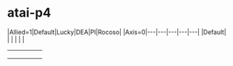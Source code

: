 # atai-p4

|Allied=1|Default|Lucky|DEA|PI|Rocoso|
|Axis=0|---|---|---|---|---|
|Default| | | | | |

|   |   |   |   |   |
|---|---|---|---|---|
|   |   |   |   |   |
|   |   |   |   |   |
|   |   |   |   |   |

